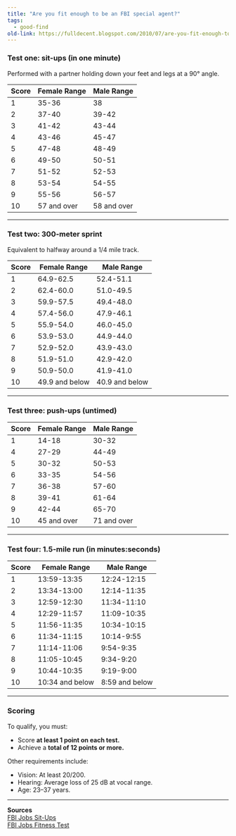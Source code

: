 ```yaml
---
title: "Are you fit enough to be an FBI special agent?"
tags:
  - good-find
old-link: https://fulldecent.blogspot.com/2010/07/are-you-fit-enough-to-be-fbi-special.html
---
```


### Test one: sit-ups (in one minute)

Performed with a partner holding down your feet and legs at a 90° angle.

| Score | Female Range | Male Range |
|-------|--------------|------------|
| 1     | 35-36        | 38         |
| 2     | 37-40        | 39-42      |
| 3     | 41-42        | 43-44      |
| 4     | 43-46        | 45-47      |
| 5     | 47-48        | 48-49      |
| 6     | 49-50        | 50-51      |
| 7     | 51-52        | 52-53      |
| 8     | 53-54        | 54-55      |
| 9     | 55-56        | 56-57      |
| 10    | 57 and over  | 58 and over |

---

### Test two: 300-meter sprint

Equivalent to halfway around a 1/4 mile track.

| Score | Female Range  | Male Range  |
|-------|---------------|-------------|
| 1     | 64.9-62.5     | 52.4-51.1   |
| 2     | 62.4-60.0     | 51.0-49.5   |
| 3     | 59.9-57.5     | 49.4-48.0   |
| 4     | 57.4-56.0     | 47.9-46.1   |
| 5     | 55.9-54.0     | 46.0-45.0   |
| 6     | 53.9-53.0     | 44.9-44.0   |
| 7     | 52.9-52.0     | 43.9-43.0   |
| 8     | 51.9-51.0     | 42.9-42.0   |
| 9     | 50.9-50.0     | 41.9-41.0   |
| 10    | 49.9 and below| 40.9 and below|

---

### Test three: push-ups (untimed)

| Score | Female Range | Male Range |
|-------|--------------|------------|
| 1     | 14-18        | 30-32      |
| 4     | 27-29        | 44-49      |
| 5     | 30-32        | 50-53      |
| 6     | 33-35        | 54-56      |
| 7     | 36-38        | 57-60      |
| 8     | 39-41        | 61-64      |
| 9     | 42-44        | 65-70      |
| 10    | 45 and over  | 71 and over|

---

### Test four: 1.5-mile run (in minutes:seconds)

| Score | Female Range      | Male Range      |
|-------|-------------------|-----------------|
| 1     | 13:59-13:35       | 12:24-12:15     |
| 2     | 13:34-13:00       | 12:14-11:35     |
| 3     | 12:59-12:30       | 11:34-11:10     |
| 4     | 12:29-11:57       | 11:09-10:35     |
| 5     | 11:56-11:35       | 10:34-10:15     |
| 6     | 11:34-11:15       | 10:14-9:55      |
| 7     | 11:14-11:06       | 9:54-9:35       |
| 8     | 11:05-10:45       | 9:34-9:20       |
| 9     | 10:44-10:35       | 9:19-9:00       |
| 10    | 10:34 and below   | 8:59 and below  |

---

### Scoring

To qualify, you must:

- Score **at least 1 point on each test.**
- Achieve a **total of 12 points or more.**

Other requirements include:

- Vision: At least 20/200.
- Hearing: Average loss of 25 dB at vocal range.
- Age: 23–37 years.

---

**Sources**  
[FBI Jobs Sit-Ups](https://www.fbijobs.gov/1113.asp)  
[FBI Jobs Fitness Test](https://www.fbijobs.gov/114.asp)

